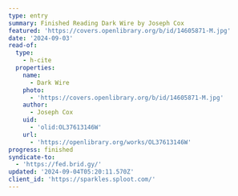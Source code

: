 ```yaml
---
type: entry
summary: Finished Reading Dark Wire by Joseph Cox
featured: 'https://covers.openlibrary.org/b/id/14605871-M.jpg'
date: '2024-09-03'
read-of:
  type:
    - h-cite
  properties:
    name:
      - Dark Wire
    photo:
      - 'https://covers.openlibrary.org/b/id/14605871-M.jpg'
    author:
      - Joseph Cox
    uid:
      - 'olid:OL37613146W'
    url:
      - 'https://openlibrary.org/works/OL37613146W'
progress: finished
syndicate-to:
  - 'https://fed.brid.gy/'
updated: '2024-09-04T05:20:11.570Z'
client_id: 'https://sparkles.sploot.com/'
---
```



